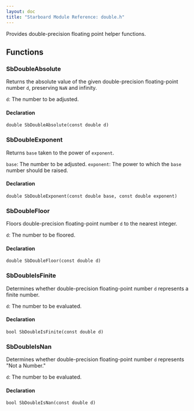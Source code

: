 ```yaml
---
layout: doc
title: "Starboard Module Reference: double.h"
---
```


Provides double-precision floating point helper functions.

## Functions ##

### SbDoubleAbsolute ###

Returns the absolute value of the given double-precision floating-point number
`d`, preserving `NaN` and infinity.

`d`: The number to be adjusted.

#### Declaration ####

```
double SbDoubleAbsolute(const double d)
```

### SbDoubleExponent ###

Returns `base` taken to the power of `exponent`.

`base`: The number to be adjusted. `exponent`: The power to which the `base`
number should be raised.

#### Declaration ####

```
double SbDoubleExponent(const double base, const double exponent)
```

### SbDoubleFloor ###

Floors double-precision floating-point number `d` to the nearest integer.

`d`: The number to be floored.

#### Declaration ####

```
double SbDoubleFloor(const double d)
```

### SbDoubleIsFinite ###

Determines whether double-precision floating-point number `d` represents a
finite number.

`d`: The number to be evaluated.

#### Declaration ####

```
bool SbDoubleIsFinite(const double d)
```

### SbDoubleIsNan ###

Determines whether double-precision floating-point number `d` represents "Not a
Number."

`d`: The number to be evaluated.

#### Declaration ####

```
bool SbDoubleIsNan(const double d)
```
